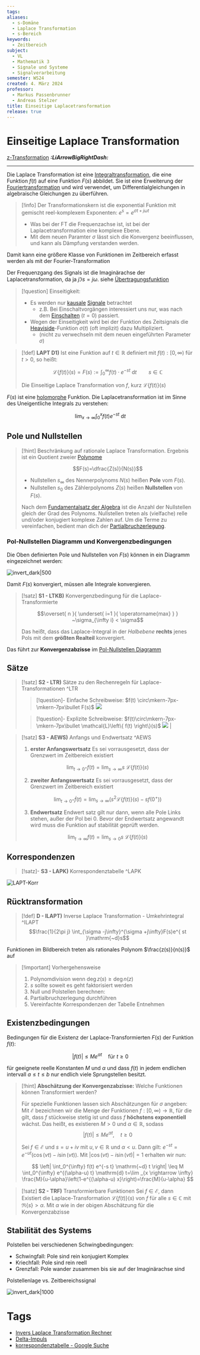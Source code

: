 ```yaml
---
tags: 
aliases:
  - s-Domäne
  - Laplace Transformation
  - s-Bereich
keywords:
  - Zeitbereich
subject:
  - VL
  - Mathematik 3
  - Signale und Systeme
  - Signalverarbeitung
semester: WS24
created: 4. März 2024
professor:
  - Markus Passenbrunner
  - Andreas Stelzer
title: Einseitige Laplacetransformation
release: true
---
```


# Einseitige Laplace Transformation

[z-Transformation](z-Transformation.md) ***:LiArrowBigRightDash:***

---

Die Laplace Transformation ist eine [Integraltransformation](Integraltransformation.md), die eine Funktion $f(t)$ auf eine Funktion $F(s)$ abbildet. Sie ist eine Erweiterung der [Fouriertransformation](Fouriertransformation.md) und wird verwendet, um Differentialgleichungen in algebraische Gleichungen zu überführen. 

> [!info] Der Transformationskern ist die exponential Funktion mit gemischt reel-komplexem Exponenten: $e^{ s }=e^{ \sigma t+j\omega t }$
> - Was bei der FT die Frequenzachse ist, ist bei der Laplacetransformation eine komplexe Ebene.
> - Mit dem neuen Paramter $\sigma$ lässt sich die Konvergenz beeinflussen, und kann als Dämpfung verstanden werden.

Damit kann eine größere Klasse von Funktionen im Zeitbereich erfasst werden als mit der Fourier-Transformation

Der Frequenzgang des Signals ist die Imaginärachse der Laplacetransformation, da ja $j\Im s = j\omega$. siehe [Übertragungsfunktion](Übertragungsfunktion.md)

> [!question] Einseitigkeit:
> - Es werden nur [kausale](Kausalität.md) [Signale](Signale.md) betrachtet
>     - z.B. Bei Einschaltvorgängen interessiert uns nur, was nach dem [Einschalten](Schaltvorgänge.md) $(t=0)$ passiert.
> - Wegen der Einseitigkeit wird bei der Funktion des Zeitsignals die [Heaviside](Einheitssprungfunktion.md)-Funktion $\sigma(t)$ (oft implizit) dazu Multipliziert.
>     - (nicht zu verwechseln mit dem neuen eingeführten Parameter $\sigma$)


> [!def] **LAPT D1)** Ist eine Funktion auf $t\in\mathbb{R}$ definiert mit $f(t):[0,\infty)$ für $t>0$, so heißt:
>
> $$\mathcal{L}\{f(t)\}(s) = F(s) := \int_{0}^{\infty}f(t)\cdot e^{-st}\mathrm{~d}t \qquad s\in\mathbb{C} \tag{LAPT}$$
> 
> Die Einseitige Laplace Transformation von $f$, kurz $\mathcal{L}\{f(t)\}(s)$

$F(s)$ ist eine [holomorphe](../Index/Holomorph.md) Funktion. Die Laplacetransformation ist im Sinne des Uneigentliche Integrals zu verstehen: 

$$\lim_{ x \to \infty } \int_{0}^{x}f(t)e^{-st}\mathrm{~d}t$$

## Pole und Nullstellen

> [!hint] Beschränkung auf rationale Laplace Transformation. Ergebnis ist ein Quotient zweier [Polynome](../Mathematik/Algebra/Polynom.md) 
> 
> $$F(s)=\dfrac{Z(s)}{N(s)}$$ 
> 
> - Nullstellen $s_{\infty}$ des Nennerpolynoms $N(s)$ heißen **Pole** vom $F(s)$.
> - Nullstellen $s_{0}$ des Zählerpolynoms $Z(s)$ heißen **Nullstellen** von $F(s)$.
> 
> Nach dem [Fundamentalsatz der Algebra](Mathematik/Algebra/Polynom.md) ist die Anzahl der Nullstellen gleich der Grad des Polynoms. Nullstellen treten als (vielfache) relle und/oder konjugiert komplexe Zahlen auf. Um die Terme zu vereinfachen, bedient man dich der [Partialbruchzerlegung](Mathematik/Analysis/Partialbruchzerlegung.md).

### Pol-Nullstellen Diagramm und Konvergenzbedingungen

Die Oben definierten Pole und Nullstellen von $F(s)$ können in ein Diagramm eingezeichnet werden:

![invert_dark|500](Systemtheorie/assets/polnst.png)

Damit $F(s)$ konvergiert, müssen alle Integrale konvergieren.

> [!satz] **S1 - LTKB)** Konvergenzbedingung für die Laplace-Transformierte 
> 
> $$\overset{ n }{ \underset{ i=1 }{ \operatorname{max} } } ~\sigma_{\infty i} < \sigma$$
> 
> Das heißt, dass das Laplace-Integral in der *Halbebene* **rechts** jenes Pols mit dem **größten Realteil** konvergiert. 

Das führt zur **Konvergenzabzisse** im [Pol-Nullstellen Diagramm](#Pol-Nullstellen%20Diagramm)

## Sätze

> [!satz] **S2 - LTR)** Sätze zu den Rechenregeln für Laplace-Transformationen ^LTR
>
> > [!question]- Einfache Schreibweise: $f(t) \circ\mkern-7px-\mkern-7px\bullet F(s)$
> > ![](Korrespondenzen/LAPT-Korr.md#^LAPT-T1) 
> 
> > [!question]- Explizite Schreibweise: $f(t)\circ\mkern-7px-\mkern-7px\bullet \mathcal{L}\left\{ f(t) \right\}(s)$
> > ![](Korrespondenzen/LAPT-Korr.md#^LAPT-T2) |

> [!satz] **S3 - AEWS)** Anfangs und Endwertsatz ^AEWS
> 
> 1. **erster Anfangswertsatz** 
> Es sei vorrausgesetzt, dass der Grenzwert im Zeitbereich existiert
> 
> $$\lim_{ t \to 0^+ } f(t) = \lim_{ s \to \infty } s~\mathcal{L}\left\{ f(t) \right\} (s)$$
> 
> 2. **zweiter Anfangswertsatz**
> Es sei vorrausgesetzt, dass der Grenzwert im Zeitbereich existiert
> 
> $$\lim_{ t \to 0^+ } \dot{f}(t) = \lim_{ s \to \infty } (s^{2}\mathcal{L}\left\{ f(t) \right\} (s)-sf(0^+))$$
> 
> 3. **Endwertsatz**
> Endwert satz gilt nur dann, wenn alle Pole Links stehen, außer der Pol bei 0. Bevor der Endwertsatz angewandt wird muss die Funktion auf stabilität geprüft werden.
> 
> $$\lim_{ t \to \infty } f(t) = \lim_{ s \to 0 } s~\mathcal{L}\left\{ f(t) \right\} (s)$$
> 

## Korrespondenzen

> [!satz]- **S3 - LAPK)** Korrespondenztabelle ^LAPK

![LAPT-Korr](Korrespondenzen/LAPT-Korr.md#^LAPT-T3)

## Rücktransformation

> [!def] **D - ILAPT)** Inverse Laplace Transformation - Umkehrintegral ^ILAPT
> $$\frac{1}{2\pi j} \int_{\sigma -j\infty}^{\sigma +j\infty}F(s)e^{ st }\mathrm{~d}s$$

Funktionen im Bildbereich treten als rationales Polynom $\frac{z(s)}{n(s)}$ auf

> [!important] Vorhergehensweise
> 1. Polynomdivision wenn $\deg z(s) \geq \deg n(z)$
> 2. $s$ sollte soweit es geht faktorisiert werden
> 3. Null und Polstellen berechnen:
> 4. Partialbruchzerlegung durchführen
> 5. Vereinfachte Korrespondenzen der Tabelle Entnehmen

## Existenzbedingungen

Bedingungen für die Existenz der Laplace-Transformierten $F(s)$ der Funktion $f(t)$:

$$ \lvert f(t) \rvert \leq Me^{ \alpha t } \quad \text{für } t\geq 0 $$

für geeignete reelle Konstanten $M$ und $\alpha$ und dass $f(t)$ in jedem endlichen intervall $a\leq t\leq b$ nur endlich viele Sprungstellen besitzt.

> [!hint] **Abschätzung der Konvergenzabzisse:** Welche Funktionen können Transformiert werden?
> 
> Für spezielle Funktionen lassen sich Abschätzungen für $\sigma$ angeben: Mit $\mathcal{E}$ bezeichnen wir die Menge der Funktionen $f:[0, \infty) \rightarrow \mathbb{R}$, für die gilt, dass $f$ stückweise stetig ist und dass $f$ **höchstens exponentiell** wächst. Das heißt, es existieren $M>0$ und $\alpha \in \mathbb{R}$, sodass
> $$\lvert f(t) \rvert  \leq M e^{\alpha t}, \quad t \geq 0$$
> 
> Sei $f \in \mathcal{E}$ und $s=u+i v$ mit $u, v \in \mathbb{R}$ und $\alpha<u$. Dann gilt:
> $e^{-s t}=e^{-u t}(\cos (v t)-i \sin (v t))$. Mit $\lvert\cos (v t)-i \sin (v t)\rvert=1$ erhalten wir nun:
> 
> $$
>  \left| \int_0^{\infty} f(t) e^{-s t} \mathrm{~d} t \right| \leq M \int_0^{\infty} e^{(\alpha-u) t} \mathrm{d} t=\lim _{x \rightarrow \infty} \frac{M}{u-\alpha}\left(1-e^{(\alpha-u) x}\right)=\frac{M}{u-\alpha}
> $$

> [!satz] **S2 - TRF)** Transformierbare Funktionen
> Sei $f\in \mathcal{E}$, dann Existiert die Laplace-Transformation $\mathcal{L}\{f(t)\}(s)$ von $f$ für alle $s\in\mathbb{C}$ mit $\Re \left\{ s \right\}>\alpha$. Mit $\alpha$ wie in der obigen Abschätzung für die Konvergenzabzisse

## Stabilität des Systems

Polstellen bei verschiedenen Schwingbedingungen:

- Schwingfall: Pole sind rein konjugiert Komplex
- Kriechfall: Pole sind rein reell
- Grenzfall: Pole wander zusammen bis sie auf der Imaginärachse sind

Polstellenlage vs. Zeitbereichssignal

![invert_dark|1000](assets/laplaceGrid.png)

# Tags

- [Invers Laplace Transformation Rechner](https://de.symbolab.com/solver/inverse-laplace-calculator)
- [Delta-Impuls](Delta-Impuls.md)
- [korrespondenztabelle - Google Suche](https://www.google.com/search?q=korrespondenztabelle&oq=korrespondenztabelle&gs_lcrp=EgZjaHJvbWUyBggAEEUYOTIGCAEQLhhA0gEINzcwMmowajGoAgCwAgA&sourceid=chrome&ie=UTF-8)

